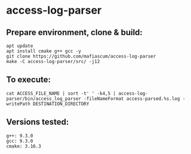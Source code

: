 # access-log-parser

## Prepare environment, clone & build:
```
apt update
apt install cmake g++ gcc -y
git clone https://github.com/mafiascum/access-log-parser
make -C access-log-parser/src/ -j12
```

## To execute:
```
cat ACCESS_FILE_NAME | sort -t' ' -k4,5 | access-log-parser/bin/access_log_parser -fileNameFormat access-parsed.%s.log -writePath DESTINATION_DIRECTORY
```

## Versions tested:
```
g++: 9.3.0
gcc: 9.3.0
cmake: 3.16.3
```
